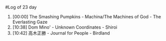 #Log of 23 day

1. [00:00] The Smashing Pumpkins - Machina/The Machines of God - The Everlasting Gaze
1. [10:38] Dom Mino' - Unknown Coordinates - Shiroi
1. [10:42] 高木正勝 - Journal for People - Birdland
